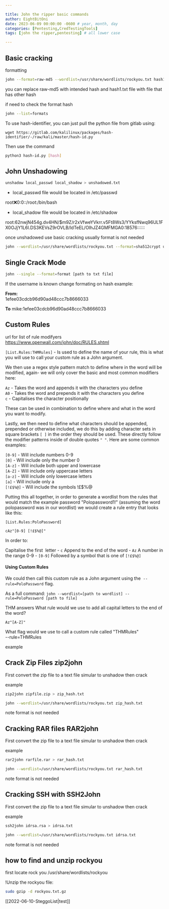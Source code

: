 ```yaml
---

title: John the ripper basic commands
author: EightBitOni
date: 2023-06-09 00:00:00 -0600 # year, month, day
categories: [Pentesting,CredTestingTools]
tags: [john the ripper,pentesting] # all lower case

---
```



## Basic cracking

formatting
```bash
john --format=raw-md5 --wordlist=/usr/share/wordlists/rockyou.txt hash1.txt
```
you can replace raw-md5 with intended hash and hash1.txt file with file that has other hash

if need to check the format hash 
```bash
john --list=formats
```

To use hash-identifier, you can just pull the python file from gitlab using:

`wget https://gitlab.com/kalilinux/packages/hash-identifier/-/raw/kali/master/hash-id.py`

Then use the command

```bash
python3 hash-id.py [hash]
```


## John Unshadowing

```bash
unshadow local_passwd local_shadow > unshadowed.txt
```

- local_passwd file would be located in /etc/passwd

root:x:0:0::/root:/bin/bash

- local_shadow file would be located in /etc/shadow

root:$6$2nwjN454g.dv4HN/$m9Z/r2xVfweYVkrr.v5Ft8Ws3/YYksfNwq96UL1FX0OJjY1L6l.DS3KEVsZ9rOVLB/ldTeEL/OIhJZ4GMFMGA0:18576::::::

once unshadowed use basic cracking usually format is not needed

```bash 
john --wordlist=/usr/share/wordlists/rockyou.txt --format=sha512crypt unshadowed.txt
```


## Single Crack Mode

```bash
john --single --format=format [path to txt file]
```

If the username is known change formating on hash 
example:

**From:**  
1efee03cdcb96d90ad48ccc7b8666033

**To**
mike:1efee03cdcb96d90ad48ccc7b8666033


## Custom Rules

url for list of rule modifyers
https://www.openwall.com/john/doc/RULES.shtml

`[List.Rules:THMRules]` - Is used to define the name of your rule, this is what you will use to call your custom rule as a John argument.

We then use a regex style pattern match to define where in the word will be modified, again- we will only cover the basic and most common modifiers here:

`Az` - Takes the word and appends it with the characters you define  
`A0` - Takes the word and prepends it with the characters you define  
`c` - Capitalises the character positionally

These can be used in combination to define where and what in the word you want to modify.

Lastly, we then need to define what characters should be appended, prepended or otherwise included, we do this by adding character sets in square brackets `[ ]` in the order they should be used. These directly follow the modifier patterns inside of double quotes `" "`. Here are some common examples:

`[0-9]` - Will include numbers 0-9  
`[0]` - Will include only the number 0  
`[A-z]` - Will include both upper and lowercase  
`[A-Z]` - Will include only uppercase letters  
`[a-z]` - Will include only lowercase letters  
`[a]` - Will include only a  
`[!£$%@]` - Will include the symbols !£$%@

Putting this all together, in order to generate a wordlist from the rules that would match the example password "Polopassword1!" (assuming the word polopassword was in our wordlist) we would create a rule entry that looks like this:

`[List.Rules:PoloPassword]`

`cAz"[0-9] [!£$%@]"`

In order to:

Capitalise the first  letter - `c`
Append to the end of the word - `Az`
A number in the range 0-9 - `[0-9]`
Followed by a symbol that is one of `[!£$%@]`

#### Using Custom Rules

We could then call this custom rule as a John argument using the  `--rule=PoloPassword` flag.  

As a full command: `john --wordlist=[path to wordlist] --rule=PoloPassword [path to file]`

THM answers
What rule would we use to add all capital letters to the end of the word?
```
Az"[A-Z]"
```

What flag would we use to call a custom rule called "THMRules"  
--rule=THMRules

example



## Crack Zip Files zip2john


First convert the zip file to a text file simular to unshadow then crack

example
```bash
zip2john zipfile.zip > zip_hash.txt

john --wordlist=/usr/share/wordlists/rockyou.txt zip_hash.txt
```

note format is not needed

## Cracking RAR  files RAR2john


First convert the zip file to a text file simular to unshadow then crack

example
```bash
rar2john rarfile.rar > rar_hash.txt

john --wordlist=/usr/share/wordlists/rockyou.txt rar_hash.txt
```

note format is not needed


## Cracking SSH with SSH2John

First convert the zip file to a text file simular to unshadow then crack

example
```bash
ssh2john idrsa.rsa > idrsa.txt

john --wordlist=/usr/share/wordlists/rockyou.txt idrsa.txt
```

note format is not needed




## how to find and unzip rockyou



first locate rock you 
 /usr/share/wordlists/rockyou

!Unzip the rockyou file: 

``` bash
sudo gzip -d rockyou.txt.gz 
```


[[2022-06-10-SteggoList|test]]


